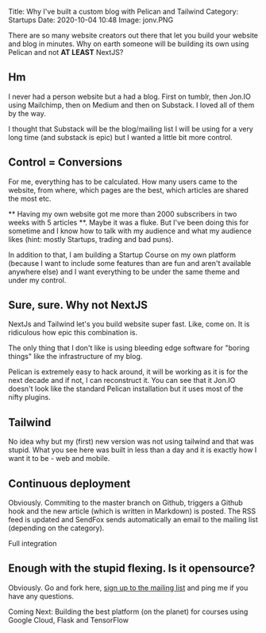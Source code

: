 Title: Why I've built a custom blog with Pelican and Tailwind
Category: Startups 
Date: 2020-10-04 10:48
Image: jonv.PNG

There are so many website creators out there that let you build your website and blog in minutes. Why on earth someone will be building its own using Pelican and not **AT LEAST** NextJS?

## Hm

I never had a person website but a had a blog. First on tumblr, then Jon.IO using Mailchimp, then on Medium and then on Substack. I loved all of them by the way.

I thought that Substack will be the blog/mailing list I will be using for a very long time (and substack is epic) but I wanted a little bit more control.

## Control = Conversions

For me, everything has to be calculated. How many users came to the website, from where, which pages are the best, which articles are shared the most etc.

** Having my own website got me more than 2000 subscribers in two weeks with 5 articles **. Maybe it was a fluke. But I've been doing this for sometime and I know how to talk with my audience and what my audience likes (hint: mostly Startups, trading and bad puns).

In addition to that, I am building a Startup Course on my own platform (because I want to include some features than are fun and aren't available anywhere else) and I want everything to be under the same theme and under my control.

## Sure, sure. Why not NextJS

NextJs and Tailwind let's you build website super fast. Like, come on. It is ridiculous how epic this combination is. 

The only thing that I don't like is using bleeding edge software for "boring things" like the infrastructure of my blog.

Pelican is extremely easy to hack around, it will be working as it is for the next decade and if not, I can reconstruct it. You can see that
it Jon.IO doesn't look like the standard Pelican installation but it uses most of the nifty plugins.

## Tailwind

No idea why but my (first) new version was not using tailwind and that was stupid. What you see here was built in less than a day and it is exactly how I want it to be - web and mobile.

## Continuous deployment 

Obviously. Commiting to the master branch on Github, triggers a Github hook and the new article (which is written in Markdown) is posted.
The RSS feed is updated and SendFox sends automatically an email to the mailing list (depending on the category).

Full integration

## Enough with the stupid flexing. Is it opensource?

Obviously. Go and fork here,  [sign up to the mailing list](pages/weekly-tips) and ping me if you have any questions.


Coming Next: Building the best platform (on the planet) for courses using Google Cloud, Flask and TensorFlow 


